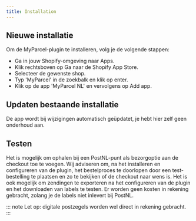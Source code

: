 ```yaml
---
title: Installation
---
```


## Nieuwe installatie

Om de MyParcel-plugin te installeren, volg je de volgende stappen:

- Ga in jouw Shopify-omgeving naar Apps.
- Klik rechtsboven op Ga naar de Shopify App Store.
- Selecteer de gewenste shop.
- Typ 'MyParcel' in de zoekbalk en klik op enter.
- Klik op de app 'MyParcel NL' en vervolgens op Add app.

## Updaten bestaande installatie

De app wordt bij wijzigingen automatisch geüpdatet, je hebt hier zelf geen
onderhoud aan.

## Testen

Het is mogelijk om ophalen bij een PostNL-punt als bezorgoptie aan de checkout
toe te voegen. Wij adviseren om, na het installeren en configureren van de
plugin, het bestelproces te doorlopen door een test-bestelling te plaatsen en zo
te bekijken of de checkout naar wens is. Het is ook mogelijk om zendingen te
exporteren na het configureren van de plugin en het downloaden van labels te
testen. Er worden geen kosten in rekening gebracht, zolang je de labels niet
inlevert bij PostNL.

::: note
Let op: digitale postzegels worden wel direct in rekening gebracht.
:::
